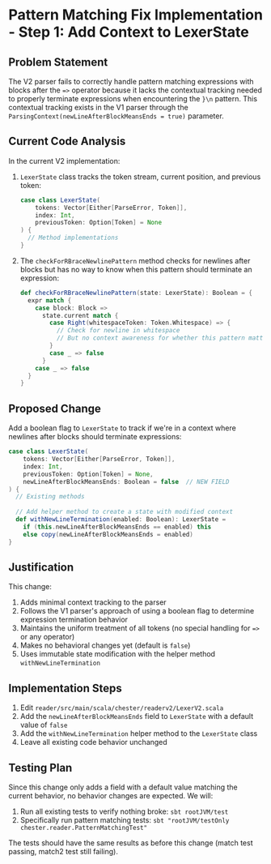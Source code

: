 # Pattern Matching Fix Implementation - Step 1: Add Context to LexerState

## Problem Statement

The V2 parser fails to correctly handle pattern matching expressions with blocks after the `=>` operator because it lacks the contextual tracking needed to properly terminate expressions when encountering the `}\n` pattern. This contextual tracking exists in the V1 parser through the `ParsingContext(newLineAfterBlockMeansEnds = true)` parameter.

## Current Code Analysis

In the current V2 implementation:

1. `LexerState` class tracks the token stream, current position, and previous token:
   ```scala
   case class LexerState(
       tokens: Vector[Either[ParseError, Token]],
       index: Int,
       previousToken: Option[Token] = None
   ) {
     // Method implementations
   }
   ```

2. The `checkForRBraceNewlinePattern` method checks for newlines after blocks but has no way to know when this pattern should terminate an expression:
   ```scala
   def checkForRBraceNewlinePattern(state: LexerState): Boolean = {
     expr match {
       case block: Block =>
         state.current match {
           case Right(whitespaceToken: Token.Whitespace) => {
             // Check for newline in whitespace
             // But no context awareness for whether this pattern matters
           }
           case _ => false
         }
       case _ => false
     }
   }
   ```

## Proposed Change

Add a boolean flag to `LexerState` to track if we're in a context where newlines after blocks should terminate expressions:

```scala
case class LexerState(
    tokens: Vector[Either[ParseError, Token]],
    index: Int,
    previousToken: Option[Token] = None,
    newLineAfterBlockMeansEnds: Boolean = false  // NEW FIELD
) {
  // Existing methods
  
  // Add helper method to create a state with modified context
  def withNewLineTermination(enabled: Boolean): LexerState = 
    if (this.newLineAfterBlockMeansEnds == enabled) this
    else copy(newLineAfterBlockMeansEnds = enabled)
}
```

## Justification

This change:
1. Adds minimal context tracking to the parser
2. Follows the V1 parser's approach of using a boolean flag to determine expression termination behavior
3. Maintains the uniform treatment of all tokens (no special handling for `=>` or any operator)
4. Makes no behavioral changes yet (default is `false`)
5. Uses immutable state modification with the helper method `withNewLineTermination`

## Implementation Steps

1. Edit `reader/src/main/scala/chester/readerv2/LexerV2.scala`
2. Add the `newLineAfterBlockMeansEnds` field to `LexerState` with a default value of `false`
3. Add the `withNewLineTermination` helper method to the `LexerState` class
4. Leave all existing code behavior unchanged

## Testing Plan

Since this change only adds a field with a default value matching the current behavior, no behavior changes are expected. We will:

1. Run all existing tests to verify nothing broke: `sbt rootJVM/test`
2. Specifically run pattern matching tests: `sbt "rootJVM/testOnly chester.reader.PatternMatchingTest"`

The tests should have the same results as before this change (match test passing, match2 test still failing).
